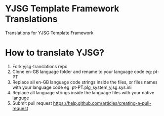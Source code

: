 # YJSG Template Framework Translations
Translations for YJSG Template Framework

# How to translate YJSG?
1. Fork yjsg-translations repo
2. Clone en-GB language folder and rename to your language code eg: pt-PT
3. Replace all en-GB language code strings inside the files, or files names with your language code eg: pt-PT.plg_system_yjsg.sys.ini
3. Replace all language strings inside the language files with your native languge
4. Submit pull request https://help.github.com/articles/creating-a-pull-request